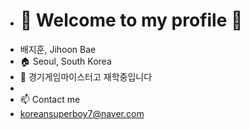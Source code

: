- # 👋 Welcome to my profile 👋
-  배지훈, Jihoon Bae
- 🏠 Seoul, South Korea
- 🌱 경기게임마이스터고 재학중입니다
-
- 📫 Contact me
- koreansuperboy7@naver.com




<!---
koreansuperboy/koreansuperboy is a ✨ special ✨ repository because its `README.md` (this file) appears on your GitHub profile.
You can click the Preview link to take a look at your changes.
--->

